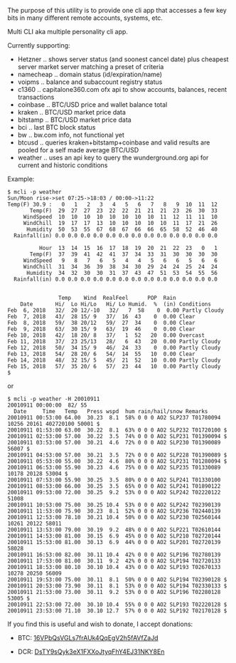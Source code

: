 The purpose of this utility is to provide one cli app that accesses a few key
bits in many different remote accounts, systems, etc.

Multi CLI aka multiple personality cli app.

Currently supporting:

* Hetzner .. shows server status (and soonest cancel date) plus cheapest server market server matching a preset of criteria
* namecheap .. domain status (id/expiration/name)
* voipms .. balance and subaccount registry status
* c1360 .. capitalone360.com ofx api to show accounts, balances, recent transactions
* coinbase .. BTC/USD price and wallet balance total
* kraken .. BTC/USD market price data
* bitstamp .. BTC/USD market price data
* bci .. last BTC block status
* bw .. bw.com info, not functional yet
* btcusd .. queries kraken+bitstamp+coinbase and valid results are pooled for a self made average BTC/USD 
* weather .. uses an api key to query the wunderground.org api for current and historic conditions


Example:

```
$ mcli -p weather
Sun/Moon rise->set 07:25->18:03 / 00:00->11:22
Temp(F) 30.9 :   0   1   2   3   4   5   6   7   8   9  10  11  12
       Temp(F)  29  27  27  23  22  22  21  21  21  23  26  30  33
     WindSpeed  10  10  10  10  10  10  10  10  11  12  11  11  10
     WindChill  19  17  17  13  10  10  10  10  10  11  17  21  26
      Humidity  50  53  55  67  68  67  66  66  65  58  52  46  40
  Rainfall(in) 0.0 0.0 0.0 0.0 0.0 0.0 0.0 0.0 0.0 0.0 0.0 0.0 0.0

          Hour  13  14  15  16  17  18  19  20  21  22  23   0   1
       Temp(F)  37  39  41  42  41  37  34  33  31  30  30  30  30
     WindSpeed   9   8   7   6   5   4   4   5   6   6   5   6   6
     WindChill  31  34  36  39  38  34  30  29  24  24  25  24  24
      Humidity  34  32  30  30  31  37  43  47  51  53  54  55  56
  Rainfall(in) 0.0 0.0 0.0 0.0 0.0 0.0 0.0 0.0 0.0 0.0 0.0 0.0 0.0


                Temp    Wind  RealFeel      POP  Rain
    Date       Hi/  Lo Hi/Lo   Hi/ Lo Humid.  %  (in) Conditions
Feb  6, 2018   32/  20 12/-10   32/   7  58    0  0.00 Partly Cloudy
Feb  7, 2018   43/  28 15/ 9   37/  16  43    0  0.00 Clear
Feb  8, 2018   59/  38 20/12   59/  27  34    0  0.00 Clear
Feb  9, 2018   63/  30 15/ 9   63/  19  46    0  0.00 Clear
Feb 10, 2018   42/  18 20/ 8   37/   1  52   20  0.00 Overcast
Feb 11, 2018   37/  23 25/13   28/   6  43   20  0.00 Partly Cloudy
Feb 12, 2018   50/  34 15/ 9   46/  24  33    0  0.00 Partly Cloudy
Feb 13, 2018   54/  28 20/ 6   54/  14  55   10  0.00 Clear
Feb 14, 2018   48/  32 15/ 5   45/  21  52   10  0.00 Partly Cloudy
Feb 15, 2018   57/  35 20/ 6   57/  23  44   10  0.00 Partly Cloudy
$
```

or

```
$ mcli -p weather -H 20010911               
20010911 00:00:00  82/ 55
  Date     Time   Temp   Press wspd  hum rain/hail/snow Remarks
20010911 00:53:00 64.00  30.23  8.1  58% 0 0 0 AO2 SLP237 T01780094 10256 20161 402720100 50001 $
20010911 01:53:00 63.00  30.22  8.1  63% 0 0 0 AO2 SLP232 T01720100 $
20010911 02:53:00 57.00  30.22  3.5  74% 0 0 0 AO2 SLP231 T01390094 $
20010911 03:53:00 57.00  30.21  4.6  72% 0 0 0 AO2 SLP230 T01390089 56007 $
20010911 04:53:00 57.00  30.21  3.5  72% 0 0 0 AO2 SLP228 T01390089 $
20010911 05:53:00 55.00  30.22  4.6  80% 0 0 0 AO2 SLP231 T01280094 $
20010911 06:53:00 55.90  30.23  4.6  75% 0 0 0 AO2 SLP235 T01330089 10178 20128 53004 $
20010911 07:53:00 55.90  30.25  3.5  80% 0 0 0 AO2 SLP241 T01330100
20010911 08:53:00 66.00  30.25  3.5  65% 0 0 0 AO2 SLP241 T01890122
20010911 09:53:00 72.00  30.25  9.2  53% 0 0 0 AO2 SLP242 T02220122 51008
20010911 10:53:00 75.00  30.25 10.4  53% 0 0 0 AO2 SLP242 T02390139
20010911 11:53:00 75.90  30.23  8.1  52% 0 0 0 AO2 SLP236 T02440139
20010911 12:53:00 78.10  30.21 10.4  50% 0 0 0 AO2 SLP230 T02560144 10261 20122 58011
20010911 13:53:00 79.00  30.19  9.2  48% 0 0 0 AO2 SLP221 T02610144
20010911 14:53:00 81.00  30.15  6.9  45% 0 0 0 AO2 SLP210 T02720144
20010911 15:53:00 81.00  30.13  6.9  44% 0 0 0 AO2 SLP201 T02720139 58028
20010911 16:53:00 82.00  30.11 10.4  42% 0 0 0 AO2 SLP196 T02780139
20010911 17:53:00 81.00  30.11  9.2  42% 0 0 0 AO2 SLP194 T02720133
20010911 18:53:00 80.10  30.10 10.4  43% 0 0 0 AO2 SLP193 T02670133 10278 20250 56009
20010911 19:53:00 75.00  30.11  8.1  50% 0 0 0 AO2 SLP194 T02390128 $
20010911 20:53:00 73.90  30.11  8.1  53% 0 0 0 AO2 SLP194 T02330133 $
20010911 21:53:00 73.00  30.11  9.2  53% 0 0 0 AO2 SLP196 T02280128 53005 $
20010911 22:53:00 72.00  30.10 10.4  55% 0 0 0 AO2 SLP193 T02220128 $
20010911 23:53:00 71.10  30.10 12.7  57% 0 0 0 AO2 SLP192 T02170128 $
```

If you find this is useful and wish to donate, I accept donations:

- BTC: [16VPbQsVGLs7frAUk4QqEgV2h5fAVfZaJd](bitcoin:16VPbQsVGLs7frAUk4QqEgV2h5fAVfZaJd)

- DCR: [DsTY9sQyk3eX1FXXoJtyqFhY4EJ31NKY8En](decred:DsTY9sQyk3eX1FXXoJtyqFhY4EJ31NKY8En)
